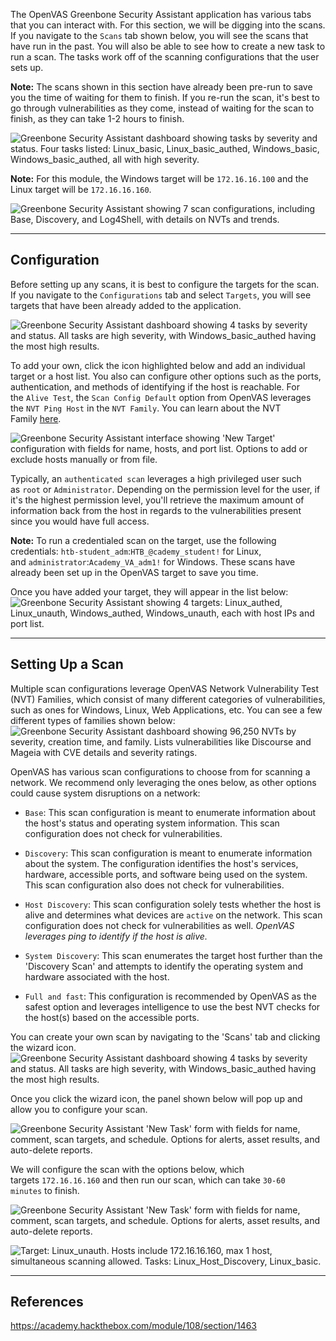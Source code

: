 The OpenVAS Greenbone Security Assistant application has various tabs that you can interact with. For this section, we will be digging into the scans. If you navigate to the `Scans` tab shown below, you will see the scans that have run in the past. You will also be able to see how to create a new task to run a scan. The tasks work off of the scanning configurations that the user sets up.

**Note:** The scans shown in this section have already been pre-run to save you the time of waiting for them to finish. If you re-run the scan, it's best to go through vulnerabilities as they come, instead of waiting for the scan to finish, as they can take 1-2 hours to finish.

![Greenbone Security Assistant dashboard showing tasks by severity and status. Four tasks listed: Linux_basic, Linux_basic_authed, Windows_basic, Windows_basic_authed, all with high severity.](https://academy.hackthebox.com/storage/modules/108/openvas/creatingscan1.png)

**Note:** For this module, the Windows target will be `172.16.16.100` and the Linux target will be `172.16.16.160`.

![Greenbone Security Assistant showing 7 scan configurations, including Base, Discovery, and Log4Shell, with details on NVTs and trends.](https://academy.hackthebox.com/storage/modules/108/openvas/scanconfigs.png)

---

## Configuration

Before setting up any scans, it is best to configure the targets for the scan. If you navigate to the `Configurations` tab and select `Targets`, you will see targets that have been already added to the application.

![Greenbone Security Assistant dashboard showing 4 tasks by severity and status. All tasks are high severity, with Windows_basic_authed having the most high results.](https://academy.hackthebox.com/storage/modules/108/openvas/targets.png)

To add your own, click the icon highlighted below and add an individual target or a host list. You also can configure other options such as the ports, authentication, and methods of identifying if the host is reachable. For the `Alive Test`, the `Scan Config Default` option from OpenVAS leverages the `NVT Ping Host` in the `NVT Family`. You can learn about the NVT Family [here](https://docs.greenbone.net/GSM-Manual/gos-22.04/en/scanning.html#creating-a-target).

![Greenbone Security Assistant interface showing 'New Target' configuration with fields for name, hosts, and port list. Options to add or exclude hosts manually or from file.](https://academy.hackthebox.com/storage/modules/108/openvas/addingtarget.png)

Typically, an `authenticated scan` leverages a high privileged user such as `root` or `Administrator`. Depending on the permission level for the user, if it's the highest permission level, you'll retrieve the maximum amount of information back from the host in regards to the vulnerabilities present since you would have full access.

**Note:** To run a credentialed scan on the target, use the following credentials: `htb-student_adm`:`HTB_@cademy_student!` for Linux, and `administrator`:`Academy_VA_adm1!` for Windows. These scans have already been set up in the OpenVAS target to save you time.

Once you have added your target, they will appear in the list below: ![Greenbone Security Assistant showing 4 targets: Linux_authed, Linux_unauth, Windows_authed, Windows_unauth, each with host IPs and port list.](https://academy.hackthebox.com/storage/modules/108/openvas/targetsview.png)

---

## Setting Up a Scan

Multiple scan configurations leverage OpenVAS Network Vulnerability Test (NVT) Families, which consist of many different categories of vulnerabilities, such as ones for Windows, Linux, Web Applications, etc. You can see a few different types of families shown below: ![Greenbone Security Assistant dashboard showing 96,250 NVTs by severity, creation time, and family. Lists vulnerabilities like Discourse and Mageia with CVE details and severity ratings.](https://academy.hackthebox.com/storage/modules/108/openvas/nvt2.png)

OpenVAS has various scan configurations to choose from for scanning a network. We recommend only leveraging the ones below, as other options could cause system disruptions on a network:

- `Base`: This scan configuration is meant to enumerate information about the host's status and operating system information. This scan configuration does not check for vulnerabilities.

- `Discovery`: This scan configuration is meant to enumerate information about the system. The configuration identifies the host's services, hardware, accessible ports, and software being used on the system. This scan configuration also does not check for vulnerabilities.

- `Host Discovery`: This scan configuration solely tests whether the host is alive and determines what devices are `active` on the network. This scan configuration does not check for vulnerabilities as well. _OpenVAS leverages ping to identify if the host is alive._

- `System Discovery`: This scan enumerates the target host further than the 'Discovery Scan' and attempts to identify the operating system and hardware associated with the host.

- `Full and fast`: This configuration is recommended by OpenVAS as the safest option and leverages intelligence to use the best NVT checks for the host(s) based on the accessible ports.


You can create your own scan by navigating to the 'Scans' tab and clicking the wizard icon. ![Greenbone Security Assistant dashboard showing 4 tasks by severity and status. All tasks are high severity, with Windows_basic_authed having the most high results.](https://academy.hackthebox.com/storage/modules/108/openvas/creatingscan2.png)

Once you click the wizard icon, the panel shown below will pop up and allow you to configure your scan.

![Greenbone Security Assistant 'New Task' form with fields for name, comment, scan targets, and schedule. Options for alerts, asset results, and auto-delete reports.](https://academy.hackthebox.com/storage/modules/108/openvas/Newscan.png)

We will configure the scan with the options below, which targets `172.16.16.160` and then run our scan, which can take `30-60 minutes` to finish.

![Greenbone Security Assistant 'New Task' form with fields for name, comment, scan targets, and schedule. Options for alerts, asset results, and auto-delete reports.](https://academy.hackthebox.com/storage/modules/108/openvas/linux_basic.png)

![Target: Linux_unauth. Hosts include 172.16.16.160, max 1 host, simultaneous scanning allowed. Tasks: Linux_Host_Discovery, Linux_basic.](https://academy.hackthebox.com/storage/modules/108/openvas/linux_unauthedtarget.png)


---

## References

https://academy.hackthebox.com/module/108/section/1463